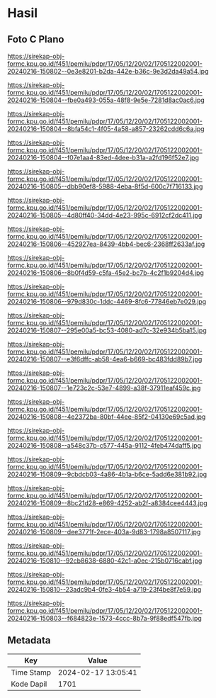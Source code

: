 # Hasil

## Foto C Plano

https://sirekap-obj-formc.kpu.go.id/f451/pemilu/pdpr/17/05/12/20/02/1705122002001-20240216-150802--0e3e8201-b2da-442e-b36c-9e3d2da49a54.jpg

https://sirekap-obj-formc.kpu.go.id/f451/pemilu/pdpr/17/05/12/20/02/1705122002001-20240216-150804--fbe0a493-055a-48f8-9e5e-7281d8ac0ac6.jpg

https://sirekap-obj-formc.kpu.go.id/f451/pemilu/pdpr/17/05/12/20/02/1705122002001-20240216-150804--8bfa54c1-4f05-4a58-a857-23262cdd6c6a.jpg

https://sirekap-obj-formc.kpu.go.id/f451/pemilu/pdpr/17/05/12/20/02/1705122002001-20240216-150804--f07e1aa4-83ed-4dee-b31a-a2fd196f52e7.jpg

https://sirekap-obj-formc.kpu.go.id/f451/pemilu/pdpr/17/05/12/20/02/1705122002001-20240216-150805--dbb90ef8-5988-4eba-8f5d-600c7f716133.jpg

https://sirekap-obj-formc.kpu.go.id/f451/pemilu/pdpr/17/05/12/20/02/1705122002001-20240216-150805--4d80ff40-34dd-4e23-995c-6912cf2dc411.jpg

https://sirekap-obj-formc.kpu.go.id/f451/pemilu/pdpr/17/05/12/20/02/1705122002001-20240216-150806--452927ea-8439-4bb4-bec6-2368ff2633af.jpg

https://sirekap-obj-formc.kpu.go.id/f451/pemilu/pdpr/17/05/12/20/02/1705122002001-20240216-150806--8b0f4d59-c5fa-45e2-bc7b-4c2f1b9204d4.jpg

https://sirekap-obj-formc.kpu.go.id/f451/pemilu/pdpr/17/05/12/20/02/1705122002001-20240216-150806--979d830c-1ddc-4469-8fc6-77846eb7e029.jpg

https://sirekap-obj-formc.kpu.go.id/f451/pemilu/pdpr/17/05/12/20/02/1705122002001-20240216-150807--295e00a5-bc53-4080-ad7c-32e934b5ba15.jpg

https://sirekap-obj-formc.kpu.go.id/f451/pemilu/pdpr/17/05/12/20/02/1705122002001-20240216-150807--e3f6dffc-ab58-4ea6-b669-bc483fdd89b7.jpg

https://sirekap-obj-formc.kpu.go.id/f451/pemilu/pdpr/17/05/12/20/02/1705122002001-20240216-150807--1e723c2c-53e7-4899-a38f-37911eaf459c.jpg

https://sirekap-obj-formc.kpu.go.id/f451/pemilu/pdpr/17/05/12/20/02/1705122002001-20240216-150808--4e2372ba-80bf-44ee-85f2-04130e69c5ad.jpg

https://sirekap-obj-formc.kpu.go.id/f451/pemilu/pdpr/17/05/12/20/02/1705122002001-20240216-150808--a548c37b-c577-445a-9112-4feb474daff5.jpg

https://sirekap-obj-formc.kpu.go.id/f451/pemilu/pdpr/17/05/12/20/02/1705122002001-20240216-150809--9cbdcb03-4a86-4b1a-b6ce-5add6e381b92.jpg

https://sirekap-obj-formc.kpu.go.id/f451/pemilu/pdpr/17/05/12/20/02/1705122002001-20240216-150809--8bc21d28-e869-4252-ab2f-a8384cee4443.jpg

https://sirekap-obj-formc.kpu.go.id/f451/pemilu/pdpr/17/05/12/20/02/1705122002001-20240216-150809--dee3771f-2ece-403a-9d83-1798a8507117.jpg

https://sirekap-obj-formc.kpu.go.id/f451/pemilu/pdpr/17/05/12/20/02/1705122002001-20240216-150810--92cb8638-6880-42c1-a0ec-215b0716cabf.jpg

https://sirekap-obj-formc.kpu.go.id/f451/pemilu/pdpr/17/05/12/20/02/1705122002001-20240216-150810--23adc9b4-0fe3-4b54-a719-23f4be8f7e59.jpg

https://sirekap-obj-formc.kpu.go.id/f451/pemilu/pdpr/17/05/12/20/02/1705122002001-20240216-150803--f684823e-1573-4ccc-8b7a-9f88edf547fb.jpg


## Metadata

| Key        | Value               |
| ---------- | ------------------- |
| Time Stamp | 2024-02-17 13:05:41 |
| Kode Dapil | 1701                |



